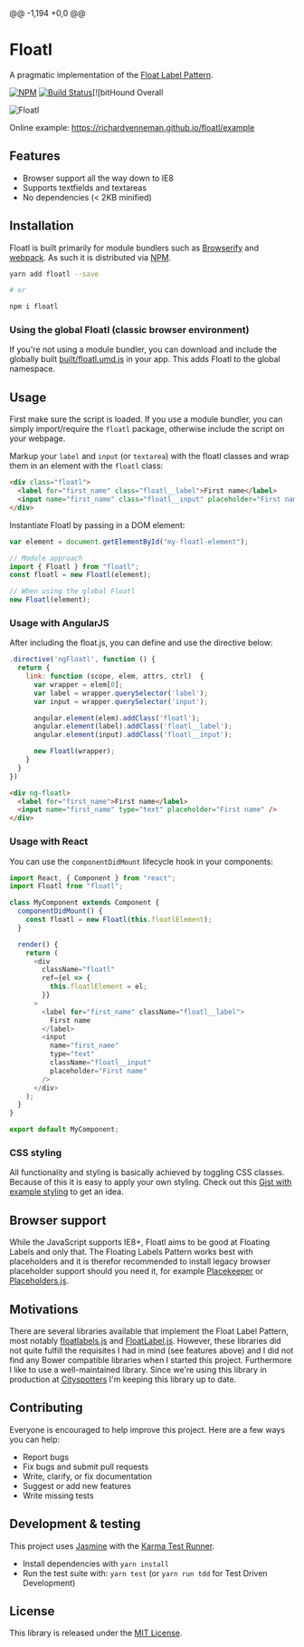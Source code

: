 @@ -1,194 +0,0 @@

# Floatl

A pragmatic implementation of the [Float Label Pattern](http://mds.is/float-label-pattern/).

[![NPM](https://img.shields.io/npm/v/floatl.svg)](https://www.npmjs.com/package/floatl)
[![Build Status](https://semaphoreci.com/api/v1/richardvenneman/floatl/branches/typescript/badge.svg)](https://semaphoreci.com/richardvenneman/floatl)[![bitHound Overall

![Floatl](https://i.imgur.com/fjDfAcE.gif)

Online example: https://richardvenneman.github.io/floatl/example

## Features

* Browser support all the way down to IE8
* Supports textfields and textareas
* No dependencies (< 2KB minified)

## Installation

Floatl is built primarily for module bundlers such as [Browserify](http://browserify.org) and [webpack](http://webpack.github.io).
As such it is distributed via [NPM](https://www.npmjs.com/package/floatl).

```bash
yarn add floatl --save

# or

npm i floatl
```

### Using the global Floatl (classic browser environment)

If you're not using a module bundler, you can download and include the globally built [built/floatl.umd.js](https://github.com/richardvenneman/floatl/tree/master/built) in your app.
This adds Floatl to the global namespace.

## Usage

First make sure the script is loaded. If you use a module bundler, you can simply import/require the `floatl` package, otherwise include the script on your webpage.

Markup your `label` and `input` (or `textarea`) with the floatl classes and wrap them in an element with the `floatl` class:

```html
<div class="floatl">
  <label for="first_name" class="floatl__label">First name</label>
  <input name="first_name" class="floatl__input" placeholder="First name" type="text" />
</div>
```

Instantiate Floatl by passing in a DOM element:

```javascript
var element = document.getElementById("my-floatl-element");

// Module approach
import { Floatl } from "floatl";
const floatl = new Floatl(element);

// When using the global Floatl
new Floatl(element);
```

### Usage with AngularJS

After including the float.js, you can define and use the directive below:

```javascript
.directive('ngFloatl', function () {
  return {
    link: function (scope, elem, attrs, ctrl)  {
      var wrapper = elem[0];
      var label = wrapper.querySelector('label');
      var input = wrapper.querySelector('input');

      angular.element(elem).addClass('floatl');
      angular.element(label).addClass('floatl__label');
      angular.element(input).addClass('floatl__input');

      new Floatl(wrapper);
    }
  }
})
```

```html
<div ng-floatl>
  <label for="first_name">First name</label>
  <input name="first_name" type="text" placeholder="First name" />
</div>
```

### Usage with React

You can use the `componentDidMount` lifecycle hook in your components:

```javascript
import React, { Component } from "react";
import Floatl from "floatl";

class MyComponent extends Component {
  componentDidMount() {
    const floatl = new Floatl(this.floatlElement);
  }

  render() {
    return (
      <div
        className="floatl"
        ref={el => {
          this.floatlElement = el;
        }}
      >
        <label for="first_name" className="floatl__label">
          First name
        </label>
        <input
          name="first_name"
          type="text"
          className="floatl__input"
          placeholder="First name"
        />
      </div>
    );
  }
}

export default MyComponent;
```

### CSS styling

All functionality and styling is basically achieved by toggling CSS classes. Because of this it is easy to apply your own styling. Check out this [Gist with example styling](https://gist.github.com/richardvenneman/cf64188aa645208c65c8) to get an idea.

## Browser support

While the JavaScript supports IE8+, Floatl aims to be good at Floating Labels and only that. The Floating Labels Pattern works best with placeholders and it is therefor recommended to install legacy browser placeholder support should you need it, for example [Placekeeper](https://github.com/kristerkari/placekeeper) or [Placeholders.js](https://github.com/jamesallardice/Placeholders.js).

## Motivations

There are several libraries available that implement the Float Label Pattern, most notably [floatlabels.js](https://github.com/clubdesign/floatlabels.js) and [FloatLabel.js](https://github.com/m10l/FloatLabel.js). However, these libraries did not quite fulfill the requisites I had in mind (see features above) and I did not find any Bower compatible libraries when I started this project. Furthermore I like to use a well-maintained library. Since we're using this library in production at [Cityspotters](https://www.cityspotters.com) I'm keeping this library up to date.

## Contributing

Everyone is encouraged to help improve this project. Here are a few ways you can help:

* Report bugs
* Fix bugs and submit pull requests
* Write, clarify, or fix documentation
* Suggest or add new features
* Write missing tests

## Development & testing

This project uses [Jasmine](http://jasmine.github.io) with the [Karma Test Runner](http://karma-runner.github.io/).

* Install dependencies with `yarn install`
* Run the test suite with: `yarn test` (or `yarn run tdd` for Test Driven Development)

## License

This library is released under the [MIT License](http://www.opensource.org/licenses/MIT).
